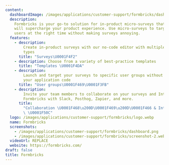 ```yaml
---
content:
  dashboardImage: /images/applications/customer-support/formbricks/dashboard.png
  description:
    Formbricks is your go-to solution for in-product micro-surveys that
    will supercharge your product experience. Use micro-surveys to target the right
    users at the right time without making surveys annoying.
  features:
    - description:
        Create in-product surveys with our no-code editor with multiple question
        types
      title: "Surveys\U0001F4F2"
    - description: Choose from a variety of best-practice templates
      title: "Templates \U0001F4DA"
    - description:
        Launch and target your surveys to specific user groups without changing
        your application code
      title: "User groups\U0001F469\U0001F3FB"
    - description:
        Invite your team members to collaborate on your surveys and Integrate
        Formbricks with Slack, Posthog, Zapier, and more.
      title:
        "Collaboration \U0001F468\u200D\U0001F469\u200D\U0001F466 & Integratation\
        \ \U0001F50C"
  logo: /images/applications/customer-support/formbricks/logo.webp
  name: Formbricks
  screenshots:
    - /images/applications/customer-support/formbricks/dashboard.png
    - /images/applications/customer-support/formbricks/screenshot-2.webp
  videoUrl: REPLACE
  website: https://formbricks.com/
draft: false
title: Formbricks
---
```

